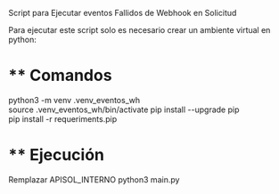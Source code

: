 Script para Ejecutar eventos Fallidos de Webhook en Solicitud 

Para ejecutar este script solo es necesario crear un ambiente virtual en python:

** Comandos
==========================================
python3 -m venv .venv_eventos_wh  
source .venv_eventos_wh/bin/activate
pip install --upgrade pip                                                                          
pip install -r  requeriments.pip

** Ejecución
============================================
Remplazar APISOL_INTERNO
python3 main.py
